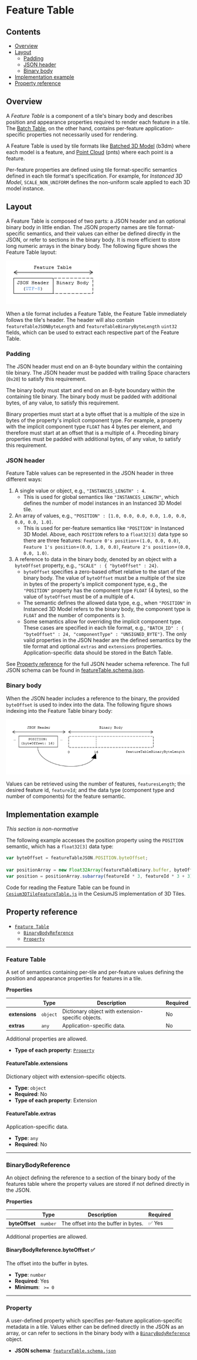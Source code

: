 # Feature Table

## Contents

* [Overview](#overview)
* [Layout](#layout)
   * [Padding](#padding)
   * [JSON header](#json-header)
   * [Binary body](#binary-body)
* [Implementation example](#implementation-example)
* [Property reference](#property-reference)

## Overview

A _Feature Table_ is a component of a tile's binary body and describes position and appearance properties required to render each feature in a tile. The [Batch Table](../BatchTable/README.md), on the other hand, contains per-feature application-specific properties not necessarily used for rendering.

A Feature Table is used by tile formats like [Batched 3D Model](../Batched3DModel/README.md) (b3dm) where each model is a feature, and [Point Cloud](../PointCloud/README.md) (pnts) where each point is a feature.

Per-feature properties are defined using tile format-specific semantics defined in each tile format's specification.  For example, for _Instanced 3D Model_, `SCALE_NON_UNIFORM` defines the non-uniform scale applied to each 3D model instance.

## Layout

A Feature Table is composed of two parts: a JSON header and an optional binary body in little endian. The JSON property names are tile format-specific semantics, and their values can either be defined directly in the JSON, or refer to sections in the binary body.  It is more efficient to store long numeric arrays in the binary body. The following figure shows the Feature Table layout:

![feature table layout](figures/feature-table-layout.png)

When a tile format includes a Feature Table, the Feature Table immediately follows the tile's header.  The header will also contain `featureTableJSONByteLength` and `featureTableBinaryByteLength` `uint32` fields, which can be used to extract each respective part of the Feature Table.

### Padding

The JSON header must end on an 8-byte boundary within the containing tile binary. The JSON header must be padded with trailing Space characters (`0x20`) to satisfy this requirement.

The binary body must start and end on an 8-byte boundary within the containing tile binary. The binary body must be padded with additional bytes, of any value, to satisfy this requirement.

Binary properties must start at a byte offset that is a multiple of the size in bytes of the property's implicit component type. For example, a property with the implicit component type `FLOAT` has 4 bytes per element, and therefore must start at an offset that is a multiple of `4`. Preceding binary properties must be padded with additional bytes, of any value, to satisfy this requirement.

### JSON header

Feature Table values can be represented in the JSON header in three different ways:

1. A single value or object, e.g., `"INSTANCES_LENGTH" : 4`.
   * This is used for global semantics like `"INSTANCES_LENGTH"`, which defines the number of model instances in an Instanced 3D Model tile.
2. An array of values, e.g., `"POSITION" : [1.0, 0.0, 0.0, 0.0, 1.0, 0.0, 0.0, 0.0, 1.0]`.
   * This is used for per-feature semantics like `"POSITION"` in Instanced 3D Model.  Above, each `POSITION` refers to a `float32[3]` data type so there are three features: `Feature 0's position`=`(1.0, 0.0, 0.0)`, `Feature 1's position`=`(0.0, 1.0, 0.0)`, `Feature 2's position`=`(0.0, 0.0, 1.0)`.
3. A reference to data in the binary body, denoted by an object with a `byteOffset` property, e.g., `"SCALE" : { "byteOffset" : 24}`.
   * `byteOffset` specifies a zero-based offset relative to the start of the binary body. The value of `byteOffset` must be a multiple of the size in bytes of the property's implicit component type, e.g., the `"POSITION"` property has the component type `FLOAT` (4 bytes), so the value of `byteOffset` must be of a multiple of `4`.
   * The semantic defines the allowed data type, e.g., when `"POSITION"` in Instanced 3D Model refers to the binary body, the component type is `FLOAT` and the number of components is `3`.
   * Some semantics allow for overriding the implicit component type. These cases are specified in each tile format, e.g., `"BATCH_ID" : { "byteOffset" : 24, "componentType" : "UNSIGNED_BYTE"}`.
The only valid properties in the JSON header are the defined semantics by the tile format and optional `extras` and `extensions` properties.  Application-specific data should be stored in the Batch Table.

See [Property reference](#property-reference) for the full JSON header schema reference. The full JSON schema can be found in [featureTable.schema.json](../../schema/featureTable.schema.json).

### Binary body

When the JSON header includes a reference to the binary, the provided `byteOffset` is used to index into the data. The following figure shows indexing into the Feature Table binary body:

![feature table binary index](figures/feature-table-binary-index.png)

Values can be retrieved using the number of features, `featuresLength`; the desired feature id, `featureId`; and the data type (component type and number of components) for the feature semantic.

## Implementation example

_This section is non-normative_

The following example accesses the position property using the `POSITION` semantic, which has a `float32[3]` data type:

```javascript
var byteOffset = featureTableJSON.POSITION.byteOffset;

var positionArray = new Float32Array(featureTableBinary.buffer, byteOffset, featuresLength * 3); // There are three components for each POSITION feature.
var position = positionArray.subarray(featureId * 3, featureId * 3 + 3); // Using subarray creates a view into the array, and not a new array.
```

Code for reading the Feature Table can be found in [`Cesium3DTileFeatureTable.js`](https://github.com/CesiumGS/cesium/blob/master/Source/Scene/Cesium3DTileFeatureTable.js) in the CesiumJS implementation of 3D Tiles.


## Property reference

* [`Feature Table`](#reference-feature-table)
    * [`BinaryBodyReference`](#reference-binarybodyreference)
    * [`Property`](#reference-property)


---------------------------------------
<a name="reference-feature-table"></a>
### Feature Table

A set of semantics containing per-tile and per-feature values defining the position and appearance properties for features in a tile.

**Properties**

|   |Type|Description|Required|
|---|----|-----------|--------|
|**extensions**|`object`|Dictionary object with extension-specific objects.|No|
|**extras**|`any`|Application-specific data.|No|

Additional properties are allowed.

* **Type of each property**: [`Property`](#reference-property)
#### FeatureTable.extensions

Dictionary object with extension-specific objects.

* **Type**: `object`
* **Required**: No
* **Type of each property**: Extension

#### FeatureTable.extras

Application-specific data.

* **Type**: `any`
* **Required**: No



---------------------------------------
<a name="reference-binarybodyreference"></a>
### BinaryBodyReference

An object defining the reference to a section of the binary body of the features table where the property values are stored if not defined directly in the JSON.

**Properties**

|   |Type|Description|Required|
|---|----|-----------|--------|
|**byteOffset**|`number`|The offset into the buffer in bytes.| :white_check_mark: Yes|

Additional properties are allowed.

#### BinaryBodyReference.byteOffset :white_check_mark:

The offset into the buffer in bytes.

* **Type**: `number`
* **Required**: Yes
* **Minimum**: ` >= 0`



---------------------------------------
<a name="reference-property"></a>
### Property

A user-defined property which specifies per-feature application-specific metadata in a tile. Values either can be defined directly in the JSON as an array, or can refer to sections in the binary body with a [`BinaryBodyReference`](#reference-binarybodyreference) object.

* **JSON schema**: [`featureTable.schema.json`](../../schema/featureTable.schema.json)
